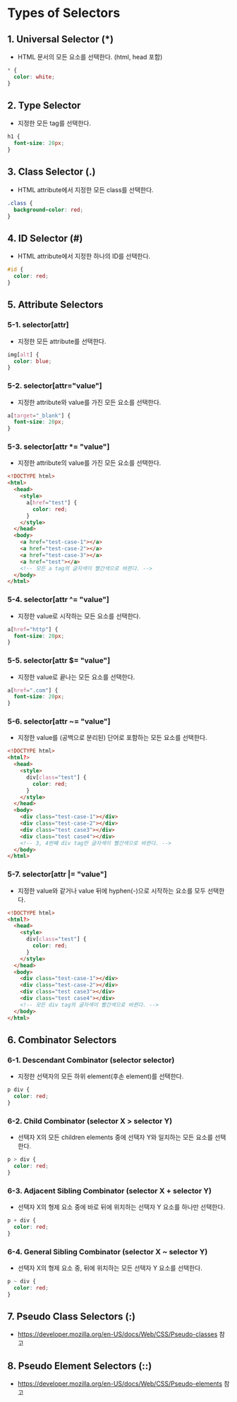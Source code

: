 # Types of Selectors

## 1. Universal Selector (\*)

- HTML 문서의 모든 요소를 선택한다. (html, head 포함)

```css
* {
  color: white;
}
```

## 2. Type Selector

- 지정한 모든 tag를 선택한다.

```css
h1 {
  font-size: 20px;
}
```

## 3. Class Selector (\.)

- HTML attribute에서 지정한 모든 class를 선택한다.

```css
.class {
  background-color: red;
}
```

## 4. ID Selector (\#)

- HTML attribute에서 지정한 하나의 ID를 선택한다.

```css
#id {
  color: red;
}
```

## 5. Attribute Selectors

### 5-1. selector[attr]

- 지정한 모든 attribute를 선택한다.

```css
img[alt] {
  color: blue;
}
```

### 5-2. selector[attr="value"]

- 지정한 attribute와 value를 가진 모든 요소를 선택한다.

```css
a[target="_blank"] {
  font-size: 20px;
}
```

### 5-3. selector[attr *= "value"]

- 지정한 attribute의 value를 가진 모든 요소를 선택한다.

```html
<!DOCTYPE html>
<html>
  <head>
    <style>
      a[href="test"] {
        color: red;
      }
    </style>
  </head>
  <body>
    <a href="test-case-1"></a>
    <a href="test-case-2"></a>
    <a href="test-case-3"></a>
    <a href="test"></a>
    <!-- 모든 a tag의 글자색이 빨간색으로 바뀐다. -->
  </body>
</html>
```

### 5-4. selector[attr ^= "value"]

- 지정한 value로 시작하는 모든 요소를 선택한다.

```css
a[href="http"] {
  font-size: 20px;
}
```

### 5-5. selector[attr $= "value"]

- 지정한 value로 끝나는 모든 요소를 선택한다.

```css
a[href=".com"] {
  font-size: 20px;
}
```

### 5-6. selector[attr ~= "value"]

- 지정한 value를 (공백으로 분리된) 단어로 포함하는 모든 요소를 선택한다.

```html
<!DOCTYPE html>
<html?>
  <head>
    <style>
      div[class="test"] {
        color: red;
      }
    </style>
  </head>
  <body>
    <div class="test-case-1"></div>
    <div class="test-case-2"></div>
    <div class="test case3"></div>
    <div class="test case4"></div>
    <!-- 3, 4번째 div tag만 글자색이 빨간색으로 바뀐다. -->
  </body>
</html>
```

### 5-7. selector[attr |= "value"]

- 지정한 value와 같거나 value 뒤에 hyphen(-)으로 시작하는 요소를 모두 선택한다.

```html
<!DOCTYPE html>
<html?>
  <head>
    <style>
      div[class="test"] {
        color: red;
      }
    </style>
  </head>
  <body>
    <div class="test-case-1"></div>
    <div class="test-case-2"></div>
    <div class="test case3"></div>
    <div class="test case4"></div>
    <!-- 모든 div tag의 글자색이 빨간색으로 바뀐다. -->
  </body>
</html>
```

## 6. Combinator Selectors

### 6-1. Descendant Combinator (selector selector)

- 지정한 선택자의 모든 하위 element(후손 element)를 선택한다.

```css
p div {
  color: red;
}
```

### 6-2. Child Combinator (selector X > selector Y)

- 선택자 X의 모든 children elements 중에 선택자 Y와 일치하는 모든 요소를 선택한다.

```css
p > div {
  color: red;
}
```

### 6-3. Adjacent Sibling Combinator (selector X + selector Y)

- 선택자 X의 형제 요소 중에 바로 뒤에 위치하는 선택자 Y 요소를 하나만 선택한다.

```css
p + div {
  color: red;
}
```

### 6-4. General Sibling Combinator (selector X ~ selector Y)

- 선택자 X의 형제 요소 중, 뒤에 위치하는 모든 선택자 Y 요소를 선택한다.

```css
p ~ div {
  color: red;
}
```

## 7. Pseudo Class Selectors (\:)

- https://developer.mozilla.org/en-US/docs/Web/CSS/Pseudo-classes 참고

## 8. Pseudo Element Selectors (\::)

- https://developer.mozilla.org/en-US/docs/Web/CSS/Pseudo-elements 참고
